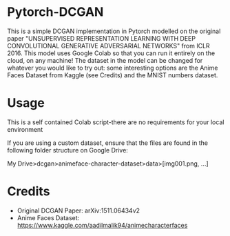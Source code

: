 Pytorch-DCGAN
=======================

This is a simple DCGAN implementation in Pytorch modelled on the original paper "UNSUPERVISED REPRESENTATION LEARNING WITH DEEP CONVOLUTIONAL GENERATIVE ADVERSARIAL NETWORKS" from ICLR 2016. This model uses Google Colab so that you can run it entirely on the cloud, on any machine! The dataset in the model can be changed for whatever you would like to try out: some interesting options are the Anime Faces Dataset from Kaggle (see Credits) and the MNIST numbers dataset. 

Usage
=====

This is a self contained Colab script-there are no requirements for your local environment

If you are using a custom dataset, ensure that the files are found in the following folder structure on Google Drive: 

My Drive>dcgan>animeface-character-dataset>data>[img001.png, ...]


Credits
=======

* Original DCGAN Paper: arXiv:1511.06434v2 
* Anime Faces Dataset: https://www.kaggle.com/aadilmalik94/animecharacterfaces

